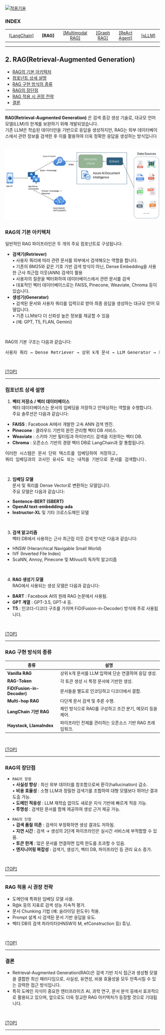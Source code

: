 [practical_llm]: readme.md
[![적용기술](https://skillicons.dev/icons?i=ai,anaconda,py,vscode)][practical_llm]

### INDEX

<table>
  <tr align="center">
    <td width="150px"><a href="sect_01.md"> [LangChain]        </a></td>
    <td width="150px"><b href="sect_02.md"> [RAG]              </b></td>
    <td width="180px"><a href="sect_03.md"> [Multimodal RAG]   </a></td>
    <td width="150px"><a href="sect_04.md"> [Graph RAG]        </a></td>
    <td width="150px"><a href="sect_05.md"> [ReAct Agent]      </a></td>
    <td width="150px"><a href="sect_06.md"> [sLLM]             </a></td>
  </tr>
</table>

---
## 2. RAG(Retrieval-Augmented Generation)
- [RAG의 기본 아키텍처](#rag의-기본-아키텍처)
- [컴포넌트 상세 설명](#컴포넌트-상세-설명)
- [RAG 구현 방식의 종류](#rag-구현-방식의-종류)
- [RAG의 장단점](#rag의-장단점)
- [RAG 적용 시 권장 전략](#rag-적용-시-권장-전략)
- [결론](#결론)

---
**RAG(Retrieval-Augmented Generation)** 은 검색 증강 생성 기술로, 대규모 언어 모델(LLM)의 한계를 보완하기 위해 개발되었습니다. <br/>
기존 LLM은 학습된 데이터만을 기반으로 응답을 생성하지만, RAG는 외부 데이터베이스에서 관련 정보를 검색한 후 이를 활용하여 더욱 정확한 응답을 생성하는 방식입니다 <br/>
<br/>

![RAG from M/S](./images/s02_rag_from_ms.png)
<br/>

### RAG의 기본 아키텍처

일반적인 RAG 파이프라인은 두 개의 주요 컴포넌트로 구성됩니다: <br/>

- **검색기(Retriever)** </br>
• 사용자 쿼리에 따라 관련 문서를 외부에서 검색해오는 역할을 합니다. <br/>
• 기존의 BM25와 같은 기호 기반 검색 방식이 아닌, Dense Embedding을 사용한 근사 최근접 이웃(ANN) 검색이 활용<br/>
• 사용자의 질문을 벡터화하여 데이터베이스에서 관련 문서를 검색 <br/>
• 대표적인 벡터 데이터베이스로는 FAISS, Pinecone, Weaviate, Chroma 등이 있습니다.
- **생성기(Generator)** <br/>
• 검색된 문서와 사용자 쿼리를 입력으로 받아 최종 응답을 생성하는 대규모 언어 모델입니다. <br/>
• 기존 LLM보다 더 신뢰성 높은 정보를 제공할 수 있음 <br/>
• (예: GPT, T5, FLAN, Gemini) <br/>
<br/>

RAG의 기본 구조는 다음과 같습니다:
<pre>
사용자 쿼리 → Dense Retriever → 상위 k개 문서 → LLM Generator → 최종 응답
</pre>

<br/>

[[TOP]](#index)

---
### 컴포넌트 상세 설명

1. **벡터 저장소 / 벡터 데이터베이스** <br/>
벡터 데이터베이스는 문서의 임베딩을 저장하고 인덱싱하는 역할을 수행합니다.  <br/>
주요 솔루션은 다음과 같습니다: <br/>

- **FAISS**    : Facebook AI에서 개발한 고속 ANN 검색 엔진.
- **Pinecone** : 클라우드 기반의 완전 관리형 벡터 DB 서비스.
- **Weaviate** : 스키마 기반 필터링과 하이브리드 검색을 지원하는 벡터 DB.
- **Chroma**   : 오픈소스 기반의 경량 벡터 DB로 LangChain과 잘 통합됩니다.

<pre>
이러한 시스템은 문서 단위 텍스트를 임베딩하여 저장하고, 
쿼리 임베딩과의 코사인 유사도 또는 내적을 기반으로 문서를 검색합니다. 
</pre>
<br/>

2. **임베딩 모델** <br/>
문서 및 쿼리를 Dense Vector로 변환하는 모델입니다.  <br/>
주요 모델은 다음과 같습니다: <br/>

- **Sentence-BERT (SBERT)**
- **OpenAI text-embedding-ada**
- **Instructor-XL** 및 기타 크로스도메인 모델
<br/>

3. **검색 알고리즘** <br/>
벡터 DB에서 사용하는 근사 최근접 이웃 검색 방식은 다음과 같습니다: <br/>

- HNSW (Hierarchical Navigable Small World)
- IVF (Inverted File Index)
- ScaNN, Annoy, Pinecone 및 Milvus의 독자적 알고리즘
<br/>

4. **RAG 생성기 모델** <br/>
RAG에서 사용되는 생성 모델은 다음과 같습니다: <br/>

- **BART**     : Facebook AI의 원래 RAG 논문에서 사용됨.
- **GPT 계열** : GPT-3.5, GPT-4 등.
- **T5**       : 인코더-디코더 구조를 가지며 FiD(Fusion-in-Decoder) 방식에 주로 사용됩니다.
<br/>

[[TOP]](#index)

---
### RAG 구현 방식의 종류

| 종류 | 설명 |
|------|-----|
| **Vanilla RAG**         | 상위 k개 문서를 LLM 입력에 단순 연결하여 응답 생성.        |
| **RAG-Token**           | 각 토큰 생성 시 특정 문서에 기반한 생성.                  |
| **FiD(Fusion-in-Decoder)** | 문서들을 별도로 인코딩하고 디코더에서 결합.            |
| **Multi-hop RAG**        | 다단계 문서 검색 및 추론 수행.                          |
| **LangChain 기반 RAG**    | 체인 방식으로 RAG를 구성하고 조건 분기, 메모리 등을 제어.  |
| **Haystack, LlamaIndex** | 파이프라인 전체를 관리하는 오픈소스 기반 RAG 프레임워크.   |

<br/>

[[TOP]](#index)

---
### RAG의 장단점

- `RAG의 장점` <br/>
• **사실성 향상**  : 최신 외부 데이터를 참조함으로써 환각(hallucination) 감소.<br/>
• **비용 효율성**  : 소형 LLM과 정밀한 검색기를 조합하여 대형 모델보다 뛰어난 결과 도출 가능.<br/>
• **도메인 적응성** : LLM 재학습 없이도 새로운 지식 기반에 빠르게 적응 가능.<br/>
• **투명성**       : 검색된 문서를 함께 제공하여 생성 근거 제공 가능.<br/>

- `RAG의 단점` <br/>
• **검색 품질 의존**   : 검색이 부정확하면 생성 결과도 저하됨.<br/>
• **지연 시간**       : 검색 → 생성의 2단계 파이프라인은 실시간 서비스에 부적합할 수 있음.<br/>
• **토큰 한계**       : 많은 문서를 연결하면 입력 한도를 초과할 수 있음.<br/>
• **엔지니어링 복잡성** : 검색기, 생성기, 벡터 DB, 파이프라인 등 관리 요소 증가.<br/>

<br/>

[[TOP]](#index)

---
### RAG 적용 시 권장 전략

- 도메인에 특화된 임베딩 모델 사용.
- R@k 등의 지표로 검색 성능 지속적 평가.
- 문서 Chunking 기법 (예: 슬라이딩 윈도우) 적용.
- Prompt 설계 시 검색된 문서 기반 응답을 유도.
- 벡터 DB의 검색 파라미터(HNSW의 M, efConstruction 등) 튜닝.

<br/>

[[TOP]](#index)

---
### 결론

- Retrieval-Augmented Generation(RAG)은 검색 기반 지식 접근과 생성형 모델을 결합한 최신 패러다임으로, 사실성, 유연성, 비용 효율성을 모두 만족시킬 수 있는 강력한 접근 방식입니다. 
- 특히 도메인 지식이 중요한 엔터프라이즈 AI, 과학 연구, 문서 분석 등에서 효과적으로 활용되고 있으며, 앞으로도 더욱 정교한 RAG 아키텍처가 등장할 것으로 기대됩니다.

<br/>

[[TOP]](#index)

---

